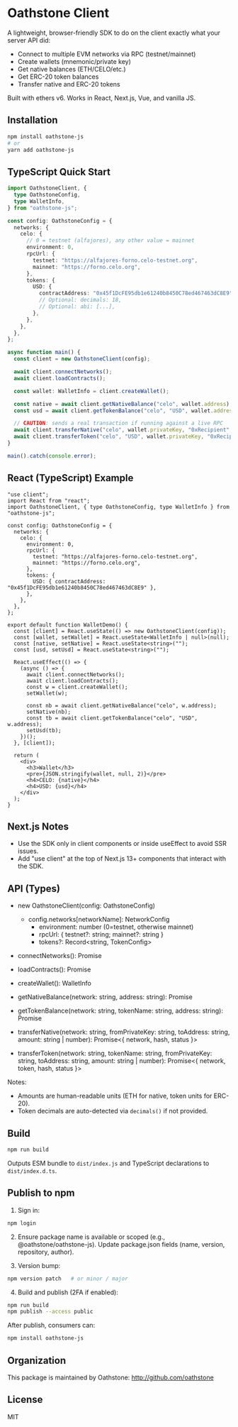 # Oathstone Client

A lightweight, browser-friendly SDK to do on the client exactly what your server API did:
- Connect to multiple EVM networks via RPC (testnet/mainnet)
- Create wallets (mnemonic/private key)
- Get native balances (ETH/CELO/etc.)
- Get ERC-20 token balances
- Transfer native and ERC-20 tokens

Built with ethers v6. Works in React, Next.js, Vue, and vanilla JS.

## Installation

```bash
npm install oathstone-js
# or
yarn add oathstone-js
```

## TypeScript Quick Start

```ts
import OathstoneClient, {
  type OathstoneConfig,
  type WalletInfo,
} from "oathstone-js";

const config: OathstoneConfig = {
  networks: {
    celo: {
      // 0 = testnet (alfajores), any other value = mainnet
      environment: 0,
      rpcUrl: {
        testnet: "https://alfajores-forno.celo-testnet.org",
        mainnet: "https://forno.celo.org",
      },
      tokens: {
        USD: {
          contractAddress: "0x45f1DcFE95db1e61240b8450C78ed467463dC8E9",
          // Optional: decimals: 18,
          // Optional: abi: [...],
        },
      },
    },
  },
};

async function main() {
  const client = new OathstoneClient(config);

  await client.connectNetworks();
  await client.loadContracts();

  const wallet: WalletInfo = client.createWallet();

  const native = await client.getNativeBalance("celo", wallet.address);
  const usd = await client.getTokenBalance("celo", "USD", wallet.address);

  // CAUTION: sends a real transaction if running against a live RPC
  await client.transferNative("celo", wallet.privateKey, "0xRecipient", "0.01");
  await client.transferToken("celo", "USD", wallet.privateKey, "0xRecipient", "5.5");
}

main().catch(console.error);
```

## React (TypeScript) Example

```tsx
"use client";
import React from "react";
import OathstoneClient, { type OathstoneConfig, type WalletInfo } from "oathstone-js";

const config: OathstoneConfig = {
  networks: {
    celo: {
      environment: 0,
      rpcUrl: {
        testnet: "https://alfajores-forno.celo-testnet.org",
        mainnet: "https://forno.celo.org",
      },
      tokens: {
        USD: { contractAddress: "0x45f1DcFE95db1e61240b8450C78ed467463dC8E9" },
      },
    },
  },
};

export default function WalletDemo() {
  const [client] = React.useState(() => new OathstoneClient(config));
  const [wallet, setWallet] = React.useState<WalletInfo | null>(null);
  const [native, setNative] = React.useState<string>("");
  const [usd, setUsd] = React.useState<string>("");

  React.useEffect(() => {
    (async () => {
      await client.connectNetworks();
      await client.loadContracts();
      const w = client.createWallet();
      setWallet(w);

      const nb = await client.getNativeBalance("celo", w.address);
      setNative(nb);
      const tb = await client.getTokenBalance("celo", "USD", w.address);
      setUsd(tb);
    })();
  }, [client]);

  return (
    <div>
      <h3>Wallet</h3>
      <pre>{JSON.stringify(wallet, null, 2)}</pre>
      <h4>CELO: {native}</h4>
      <h4>USD: {usd}</h4>
    </div>
  );
}
```

## Next.js Notes

- Use the SDK only in client components or inside useEffect to avoid SSR issues.
- Add "use client" at the top of Next.js 13+ components that interact with the SDK.

## API (Types)

- new OathstoneClient(config: OathstoneConfig)
  - config.networks[networkName]: NetworkConfig
    - environment: number (0=testnet, otherwise mainnet)
    - rpcUrl: { testnet?: string; mainnet?: string }
    - tokens?: Record<string, TokenConfig>

- connectNetworks(): Promise<boolean>
- loadContracts(): Promise<boolean>
- createWallet(): WalletInfo
- getNativeBalance(network: string, address: string): Promise<string>
- getTokenBalance(network: string, tokenName: string, address: string): Promise<string>
- transferNative(network: string, fromPrivateKey: string, toAddress: string, amount: string | number): Promise<{ network, hash, status }>
- transferToken(network: string, tokenName: string, fromPrivateKey: string, toAddress: string, amount: string | number): Promise<{ network, token, hash, status }>

Notes:
- Amounts are human-readable units (ETH for native, token units for ERC-20).
- Token decimals are auto-detected via `decimals()` if not provided.

## Build

```bash
npm run build
```

Outputs ESM bundle to `dist/index.js` and TypeScript declarations to `dist/index.d.ts`.

## Publish to npm

1) Sign in:
```bash
npm login
```

2) Ensure package name is available or scoped (e.g., @oathstone/oathstone-js). Update package.json fields (name, version, repository, author).

3) Version bump:
```bash
npm version patch   # or minor / major
```

4) Build and publish (2FA if enabled):
```bash
npm run build
npm publish --access public
```

After publish, consumers can:
```bash
npm install oathstone-js
```

## Organization

This package is maintained by Oathstone: http://github.com/oathstone

## License

MIT

